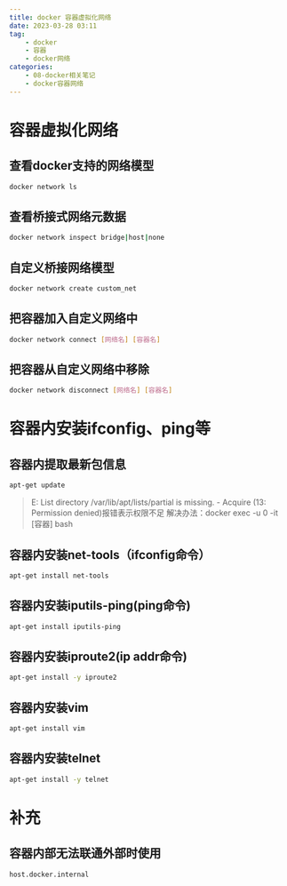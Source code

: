 ```yaml
---
title: docker 容器虚拟化网络
date: 2023-03-28 03:11
tag: 
	- docker
	- 容器
	- docker网络
categories:
	- 08-docker相关笔记
	- docker容器网络
---
```

# 容器虚拟化网络
## 查看docker支持的网络模型
```sh
docker network ls
```
## 查看桥接式网络元数据
```sh
docker network inspect bridge|host|none
```
## 自定义桥接网络模型
```sh
docker network create custom_net
```
## 把容器加入自定义网络中
```sh
docker network connect [网络名] [容器名]
```
## 把容器从自定义网络中移除
```sh
docker network disconnect [网络名] [容器名]
```
# 容器内安装ifconfig、ping等
## 容器内提取最新包信息
```sh
apt-get update
```
> E: List directory /var/lib/apt/lists/partial is missing. - Acquire (13: Permission denied)报错表示权限不足
> 解决办法：docker exec -u 0 -it [容器] bash
## 容器内安装net-tools（ifconfig命令）
```sh
apt-get install net-tools
```
## 容器内安装iputils-ping(ping命令)
```sh
apt-get install iputils-ping
```
## 容器内安装iproute2(ip addr命令)
```sh
apt-get install -y iproute2
```
## 容器内安装vim
```sh
apt-get install vim
```
## 容器内安装telnet
```sh
apt-get install -y telnet
```
# 补充

## 容器内部无法联通外部时使用
```sh
host.docker.internal
```